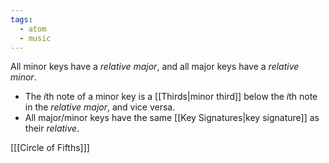 ```yaml
---
tags:
  - atom
  - music
---
```

All minor keys have a *relative major*, and all major keys have a *relative minor*. 
- The $i$th note of a minor key is a [[Thirds|minor third]] below the $i$th note in the *relative major*, and vice versa.
- All major/minor keys have the same [[Key Signatures|key signature]] as their *relative*.

\[[[Circle of Fifths]]\]